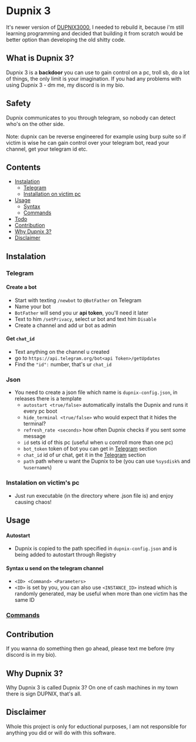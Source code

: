 
# Dupnix 3

It's newer version of [DUPNIX3000](https://github.com/vende11s/dupnix3000), I needed to rebuild it, because i'm still learning programming and decided that building it from scratch would be better option than developing the old shitty code. 

## What is Dupnix 3?
Dupnix 3 is a **backdoor** you can use to gain control on a pc, troll sb, do a lot of things, the only limit is your imagination. If you had any problems with using Dupnix 3 - dm me, my discord is in my bio.
## Safety
Dupnix communicates to you through telegram, so nobody can detect who's on the other side.
<br> <br>Note: dupnix can be reverse engineered for example using burp suite so if victim is wise he can gain control over your telegram bot, read your channel, get your telegram id etc.

## Contents
- [Instalation](#Instalation)
    - [Telegram](#Telegram)
    - [Installation on victim pc](#Instalation-on-victim's-pc)
- [Usage](#Usage)
    - [Syntax](#Syntax)
    - [Commands](#Commands)
- [Todo](#Todo)
- [Contribution](#Contribution)
- [Why Dupnix 3?](#Why-Dupnix-3?)
- [Disclaimer](#Disclaimer)

## Instalation
### Telegram
#### Create a bot
- Start with texting `/newbot` to `@BotFather` on Telegram
- Name your bot 
- `BotFather` will send you ur **api token**, you'll need it later
- Text to him `/setPrivacy`, select ur bot and text him `Disable`
- Create a channel and add ur bot as admin
#### Get `chat_id`
- Text anything on the channel u created
- go to `https://api.telegram.org/bot<api Token>/getUpdates` 
- Find the `"id":` number, that's ur `chat_id`
### Json
- You need to create a json file which name is `dupnix-config.json`, in releases there is a template
    - `autostart <true/false>` automatically installs the Dupnix and runs it every pc boot
    - `hide_terminal <true/false>` who would expect that it hides the terminal?
    - `refresh_rate <seconds>` how often Dupnix checks if you sent some message
    - `id` sets id of this pc (useful when u controll more than one pc) 
    - `bot_token` token of bot you can get in [Telegram]("###Telegram") section
    - `chat_id` id of ur chat, get it in the [Telegram]("###Telegram") section
    - `path` path where u want the Dupnix to be (you can use `%sysdisk%` and `%username%`)

### Instalation on victim's pc
- Just run executable (in the directory where .json file is) and enjoy causing chaos!
## Usage
#### Autostart
* Dupnix is copied to the path specified in `dupnix-config.json` and is being added to autostart through Registry
#### Syntax u send on the telegram channel
 * `<ID> <Command> <Parameters>`
 * `<ID>` is set by you, you can also use `<INSTANCE_ID>` instead which is randomly generated, may be useful when more than one victim has the same ID
### [Commands](commands.md)

## Contribution
If you wanna do something then go ahead, please text me before (my discord is in my bio).
## Why Dupnix 3?
Why Dupnix 3 is called Dupnix 3? On one of cash machines in my town there is sign DUPNIX, that's all.

## Disclaimer
Whole this project is only for eductional purposes, I am not responsible for anything you did or will do with this software.
